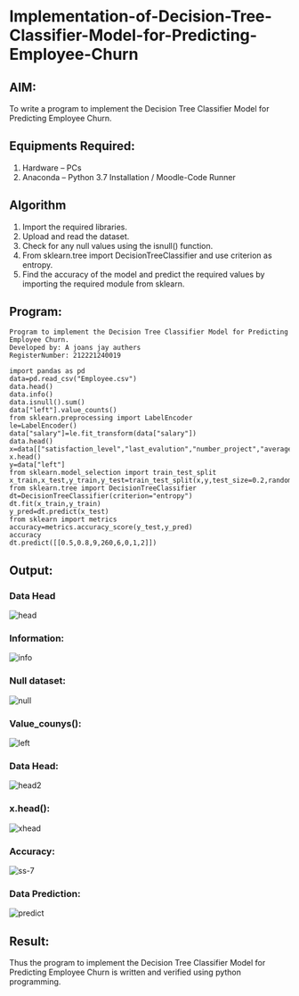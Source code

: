 # Implementation-of-Decision-Tree-Classifier-Model-for-Predicting-Employee-Churn

## AIM:
To write a program to implement the Decision Tree Classifier Model for Predicting Employee Churn.

## Equipments Required:
1. Hardware – PCs
2. Anaconda – Python 3.7 Installation / Moodle-Code Runner

## Algorithm
1. Import the required libraries.
2. Upload and read the dataset.    
3. Check for any null values using the isnull() function.
4. From sklearn.tree import DecisionTreeClassifier and use criterion as entropy.
5. Find the accuracy of the model and predict the required values by importing the required module from sklearn.

## Program:
```
Program to implement the Decision Tree Classifier Model for Predicting Employee Churn.
Developed by: A joans jay authers
RegisterNumber: 212221240019

import pandas as pd
data=pd.read_csv("Employee.csv")
data.head()
data.info()
data.isnull().sum()
data["left"].value_counts()
from sklearn.preprocessing import LabelEncoder
le=LabelEncoder()
data["salary"]=le.fit_transform(data["salary"])
data.head()
x=data[["satisfaction_level","last_evalution","number_project","average_montly_hours","time_spend_company","work_accident","promotion_last_5years","salary"]]
x.head()
y=data["left"]
from sklearn.model_selection import train_test_split
x_train,x_test,y_train,y_test=train_test_split(x,y,test_size=0.2,random_state=100)
from sklearn.tree import DecisionTreeClassifier
dt=DecisionTreeClassifier(criterion="entropy")
dt.fit(x_train,y_train)
y_pred=dt.predict(x_test)
from sklearn import metrics
accuracy=metrics.accuracy_score(y_test,y_pred)
accuracy
dt.predict([[0.5,0.8,9,260,6,0,1,2]])
```

## Output:
### Data Head
![head](https://user-images.githubusercontent.com/93427208/169464817-681d5776-e0a4-415a-bc58-10e5a9f37cc2.png)

### Information:
![info](https://user-images.githubusercontent.com/93427208/169464890-1a6c35c0-c7e5-43c8-9a40-2c6a0ee9a27b.png)

### Null dataset:
![null](https://user-images.githubusercontent.com/93427208/169464953-b46cc08c-2005-4acf-8fe7-08cae47aa60c.png)

### Value_counys():
![left](https://user-images.githubusercontent.com/93427208/169465015-f4c16c0c-4ca2-4fca-8a7a-f85cb423a999.png)

### Data Head:
![head2](https://user-images.githubusercontent.com/93427208/169465081-dc868d4c-f879-42c1-9be5-8a7c690af454.png)

### x.head():
![xhead](https://user-images.githubusercontent.com/93427208/169465176-9b8d266d-ed47-4a8e-8781-19c04a0360c0.png)

### Accuracy:
![ss-7](https://user-images.githubusercontent.com/93427208/169465389-51117326-7f9b-416e-b48b-a43961d7f513.png)

### Data Prediction:
![predict](https://user-images.githubusercontent.com/93427208/169465493-62ba0d4e-3deb-44ec-a2f1-bd2707cd9b5c.png)



## Result:
Thus the program to implement the  Decision Tree Classifier Model for Predicting Employee Churn is written and verified using python programming.
